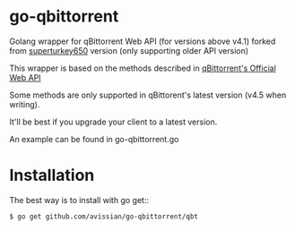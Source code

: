 go-qbittorrent
==================

Golang wrapper for qBittorrent Web API (for versions above v4.1) forked from [superturkey650](https://github.com/superturkey650/go-qbittorrent) version (only supporting older API version)

This wrapper is based on the methods described in [qBittorrent's Official Web API](https://github.com/qbittorrent/qBittorrent/wiki/WebUI-API-(qBittorrent-4.1)>)

Some methods are only supported in qBittorent's latest version (v4.5 when writing).

It'll be best if you upgrade your client to a latest version.

An example can be found in go-qbittorrent.go

Installation
============

The best way is to install with go get::

    $ go get github.com/avissian/go-qbittorrent/qbt
